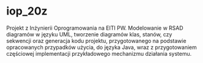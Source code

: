 # iop_20z

Projekt z Inżynierii Oprogramowania na EITI PW. Modelowanie w RSAD diagramów w języku UML, tworzenie diagramów klas,
stanów, czy sekwencji oraz generacja kodu projektu, przygotowanego na podstawie opracowanych przypadków użycia, do
języka Java, wraz z przygotowaniem częściowej implementacji przykładowego mechanizmu działania systemu.
